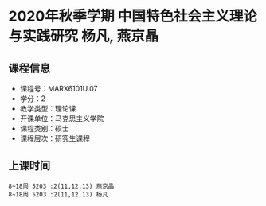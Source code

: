 # 2020年秋季学期 中国特色社会主义理论与实践研究 杨凡, 燕京晶






## 课程信息

- 课程号：MARX6101U.07
- 学分：2
- 教学类型：理论课
- 开课单位：马克思主义学院
- 课程类别：硕士
- 课程层次：研究生课程

## 上课时间

```
8~18周 5203 :2(11,12,13) 燕京晶
8~18周 5203 :2(11,12,13) 杨凡
```

